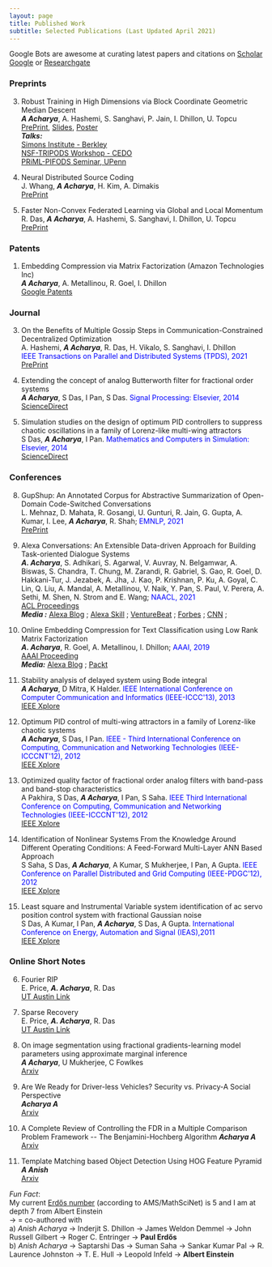 ```yaml
---
layout: page
title: Published Work
subtitle: Selected Publications (Last Updated April 2021)
---
```

Google Bots are awesome at curating latest papers and citations on [Scholar Google](https://scholar.google.co.in/citations?hl=en&user=uBmgGMAAAAAJ) 
or [Researchgate](https://www.researchgate.net/profile/Anish_Acharya2)  

### Preprints
3. Robust Training in High Dimensions via Block Coordinate Geometric Median Descent   
***A Acharya***, A. Hashemi, S. Sanghavi, P. Jain, I. Dhillon, U. Topcu  
   [PrePrint](https://arxiv.org/pdf/2106.08882.pdf), 
   [Slides](https://github.com/anishacharya/BGMD/blob/main/BgmD_slides.pdf), 
   [Poster](https://github.com/anishacharya/BGMD/blob/main/BGMD_Simons.pdf)   
   ***Talks:***   
   [Simons Institute - Berkley](https://simons.berkeley.edu/programs/si2021)   
   [NSF-TRIPODS Workshop - CEDO](https://sites.google.com/ucsd.edu/cedo/)  
   [PRiML-PIFODS Seminar, UPenn](https://priml.upenn.edu/events-and-seminars/)
   

2. Neural Distributed Source Coding   
J. Whang, ***A Acharya***, H. Kim, A. Dimakis  
   [PrePrint](https://arxiv.org/abs/2106.02797.pdf)      
   

1. Faster Non-Convex Federated Learning via Global and  Local Momentum   
R. Das, ***A Acharya***, A. Hashemi, S. Sanghavi, I. Dhillon, U. Topcu   
   [PrePrint](https://arxiv.org/abs/2012.04061)
   
   
   
### Patents
1. Embedding Compression via Matrix Factorization (Amazon Technologies Inc)    
***A Acharya***, A. Metallinou, R. Goel, I. Dhillon  
   [Google Patents](https://patents.google.com/patent/US10872601B1/en)


### Journal
3. On the Benefits of Multiple Gossip Steps in Communication-Constrained Decentralized Optimization   
   A. Hashemi, ***A Acharya***, R. Das, H. Vikalo, S. Sanghavi, I. Dhillon   
   <span style="color:blue">IEEE Transactions on Parallel and Distributed Systems (TPDS), 2021 </span>  
   [PrePrint](https://arxiv.org/abs/2011.10643)

2. Extending the concept of analog Butterworth filter for fractional order systems  
***A Acharya***, S Das, I Pan, S Das.  <span style="color:blue">Signal Processing: Elsevier, 2014</span>   
   [ScienceDirect](https://www.sciencedirect.com/science/article/abs/pii/S0165168413002910)


1. Simulation studies on the design of optimum PID controllers to suppress chaotic oscillations in a family of Lorenz-like multi-wing attractors  
S Das, ***A Acharya***, I Pan. <span style="color:blue"> Mathematics and Computers in Simulation: Elsevier, 2014</span>   
   [ScienceDirect](https://www.sciencedirect.com/science/article/abs/pii/S0378475414000469)

### Conferences
8. GupShup: An Annotated Corpus for Abstractive Summarization of Open-Domain Code-Switched Conversations    
   L. Mehnaz, D. Mahata, R. Gosangi, U. Gunturi, R. Jain, G. Gupta, A. Kumar, I. Lee, ***A Acharya***,  R. Shah; 
   <span style="color:blue">EMNLP, 2021</span>   
   [PrePrint](https://arxiv.org/pdf/2104.08578.pdf)
   

7. Alexa Conversations: An Extensible Data-driven Approach for Building Task-oriented Dialogue Systems   
***A. Acharya***, S. Adhikari, S. Agarwal, V. Auvray, N. Belgamwar, A. Biswas, S. Chandra, T. Chung, M. Zarandi, 
   R. Gabriel, S. Gao, R. Goel, D. Hakkani-Tur, J. Jezabek, A. Jha, J. Kao, P. Krishnan, P. Ku, A. Goyal, C. Lin, 
   Q. Liu, A. Mandal, A. Metallinou, V. Naik, Y. Pan, S. Paul, V. Perera, A. Sethi, M. Shen, N. Strom and E. Wang; 
   <span style="color:blue">NAACL, 2021</span>    
   [ACL Proceedings](https://www.aclweb.org/anthology/2021.naacl-demos.15/)   
   ***Media :*** 
   [Alexa Blog](https://www.amazon.science/blog/amazon-unveils-novel-alexa-dialog-modeling-for-natural-cross-skill-conversations) ; 
   [Alexa Skill](https://developer.amazon.com/en-US/docs/alexa/conversations/about-alexa-conversations.html) ;
   [VentureBeat](https://www.youtube.com/watch?v=hEIjCF-KaRY) ; 
   [Forbes](https://www.forbes.com/sites/cognitiveworld/2019/06/12/amazon-advances-conversational-applications/?sh=443c78197d26) ;
   [CNN](https://www.cnn.com/2020/09/25/tech/amazon-alexa-conversational-ai/index.html) ;
   
   


6. Online Embedding Compression for Text Classification using Low Rank Matrix Factorization    
***A. Acharya***, R. Goel, A. Metallinou, I. Dhillon; <span style="color:blue">AAAI, 2019</span>    
   [AAAI Proceeding](https://ojs.aaai.org/index.php/AAAI/article/view/4578)   
   ***Media:*** 
   [Alexa Blog](https://www.amazon.science/blog/new-method-for-compressing-neural-networks-better-preserves-accuracy) ;
   [Packt](https://hub.packtpub.com/amazon-alexa-ai-researchers-develop-new-method-to-compress-neural-networks-and-preserves-accuracy-of-system/)


5. Stability analysis of delayed system using Bode integral  
***A Acharya***, D Mitra, K Halder. <span style="color:blue"> IEEE International Conference on Computer Communication and Informatics (IEEE-ICCC'13), 2013</span>   
   [IEEE Xplore](https://ieeexplore.ieee.org/abstract/document/6466311)   


4. Optimum PID control of multi-wing attractors in a family of Lorenz-like chaotic systems  
***A Acharya***, S Das, I Pan.  <span style="color:blue"> IEEE - Third International Conference on Computing, Communication and Networking Technologies (IEEE-ICCCNT'12), 2012</span>   
   [IEEE Xplore](https://ieeexplore.ieee.org/abstract/document/6396002)
   

3. Optimized quality factor of fractional order analog filters with band-pass and band-stop characteristics  
A Pakhira, S Das, ***A Acharya***, I Pan, S Saha.  <span style="color:blue"> IEEE Third International Conference on Computing, Communication and Networking Technologies (IEEE-ICCCNT'12), 2012</span>    
   [IEEE Xplore](https://ieeexplore.ieee.org/abstract/document/6396000)


2. Identification of Nonlinear Systems From the Knowledge Around Different Operating Conditions: A Feed-Forward Multi-Layer ANN Based Approach  
S Saha, S Das, ***A Acharya***, A Kumar, S Mukherjee, I Pan, A Gupta. <span style="color:blue">IEEE Conference on Parallel Distributed and Grid Computing (IEEE-PDGC'12), 2012</span>    
   [IEEE Xplore](https://ieeexplore.ieee.org/abstract/document/6449856)
   

1. Least square and Instrumental Variable system identification of ac servo position control system with fractional Gaussian noise     
S Das, A Kumar, I Pan, ***A Acharya***, S Das, A Gupta. <span style="color:blue"> International Conference on Energy, Automation and Signal (IEAS),2011</span>   
   [IEEE Xplore](https://ieeexplore.ieee.org/abstract/document/6147165)
   

### Online Short Notes 
6. Fourier RIP   
E. Price, ***A. Acharya***, R. Das   
   [UT Austin Link](https://www.cs.utexas.edu/~ecprice/courses/sublinear/scribe/lec18.pdf)


5. Sparse Recovery    
E. Price, ***A. Acharya***, R. Das    
   [UT Austin Link](https://www.cs.utexas.edu/~ecprice/courses/sublinear/scribe/lec15.pdf)
   

4. On image segmentation using fractional gradients-learning model parameters using approximate marginal inference    
***A Acharya***, U Mukherjee, C Fowlkes      
   [Arxiv](https://arxiv.org/abs/1605.02240)
   
3. Are We Ready for Driver-less Vehicles? Security vs. Privacy-A Social Perspective   
***Acharya A***   
   [Arxiv](https://arxiv.org/abs/1412.5207)
   

2. A Complete Review of Controlling the FDR in a Multiple Comparison Problem Framework -- The Benjamini-Hochberg Algorithm
***Acharya A***   
   [Arxiv](https://arxiv.org/abs/1406.7117)
   

1. Template Matching based Object Detection Using HOG Feature Pyramid  
***A Anish***   
   [Arxiv](https://arxiv.org/abs/1406.7120)
   

   
   



*Fun Fact*:      
My current [Erdős number](https://en.wikipedia.org/wiki/Erd%C5%91s_number) (according to AMS/MathSciNet) is 5 and I am at depth 7 from Albert Einstein   
-> = co-authored with    
a) *Anish Acharya* -> Inderjit S. Dhillon -> James Weldon Demmel -> John Russell Gilbert -> Roger C. Entringer -> **Paul Erdős**       
b) *Anish Acharya* -> Saptarshi Das -> Suman Saha -> Sankar Kumar Pal -> R. Laurence Johnston -> T. E. Hull -> Leopold Infeld -> **Albert Einstein**     
